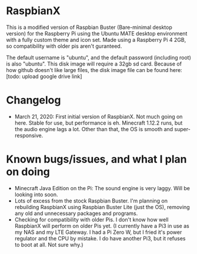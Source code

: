 # RaspbianX
This is a modified version of Raspbian Buster (Bare-minimal desktop version) for the Raspberry Pi using the Ubuntu MATE desktop environment with a fully custom theme and icon set. Made using a Raspberry Pi 4 2GB, so compatibility with older pis aren't guranteed.

The default username is "ubuntu", and the default password (including root) is also "ubuntu". This disk image will require a 32gb sd card. Because of how github doesn't like large files, the disk image file can be found here: [todo: upload google drive link]

# Changelog
* March 21, 2020: First initial version of RaspbianX. Not much going on here. Stable for use, but performance is eh. Minecraft 1.12.2 runs, but the audio engine lags a lot. Other than that, the OS is smooth and super-responsive. 

# Known bugs/issues, and what I plan on doing
* Minecraft Java Edition on the Pi: The sound engine is very laggy. Will be looking into soon.
* Lots of excess from the stock Raspbian Buster. I'm planning on rebuilding RaspbianX using Raspbian Buster Lite (just the OS), removing any old and unnecessary packages and programs.
* Checking for compatibility with older Pis. I don't know how well RaspbianX will perform on older Pis yet. (I currently have a Pi3 in use as my NAS and my LTE Gateway. I had a Pi Zero W, but I fried it's power regulator and the CPU by mistake. I do have another Pi3, but it refuses to boot at all. Not sure why.)

